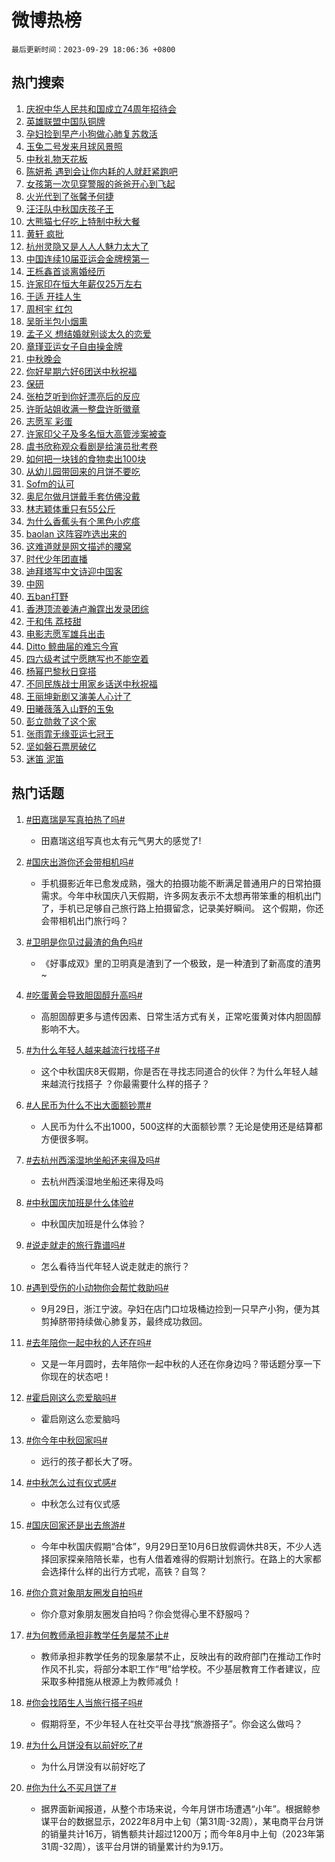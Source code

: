 # 微博热榜

`最后更新时间：2023-09-29 18:06:36 +0800`

## 热门搜索

1. [庆祝中华人民共和国成立74周年招待会](https://m.weibo.cn/search?containerid=100103type%3D1%26t%3D10%26q%3D%23%E5%BA%86%E7%A5%9D%E4%B8%AD%E5%8D%8E%E4%BA%BA%E6%B0%91%E5%85%B1%E5%92%8C%E5%9B%BD%E6%88%90%E7%AB%8B74%E5%91%A8%E5%B9%B4%E6%8B%9B%E5%BE%85%E4%BC%9A%23&stream_entry_id=51&isnewpage=1&extparam=seat%3D1%26stream_entry_id%3D51%26pos%3D0%26c_type%3D51%26q%3D%2523%25E5%25BA%2586%25E7%25A5%259D%25E4%25B8%25AD%25E5%258D%258E%25E4%25BA%25BA%25E6%25B0%2591%25E5%2585%25B1%25E5%2592%258C%25E5%259B%25BD%25E6%2588%2590%25E7%25AB%258B74%25E5%2591%25A8%25E5%25B9%25B4%25E6%258B%259B%25E5%25BE%2585%25E4%25BC%259A%2523%26dgr%3D0%26cate%3D10103%26filter_type%3Drealtimehot%26display_time%3D1695981994%26pre_seqid%3D1695981994926017553108)
1. [英雄联盟中国队铜牌](https://m.weibo.cn/search?containerid=100103type%3D1%26t%3D10%26q%3D%23%E8%8B%B1%E9%9B%84%E8%81%94%E7%9B%9F%E4%B8%AD%E5%9B%BD%E9%98%9F%E9%93%9C%E7%89%8C%23&stream_entry_id=31&isnewpage=1&extparam=seat%3D1%26stream_entry_id%3D31%26pos%3D0%26c_type%3D31%26flag%3D2%26cate%3D5001%26dgr%3D0%26realpos%3D1%26lcate%3D5001%26filter_type%3Drealtimehot%26q%3D%2523%25E8%258B%25B1%25E9%259B%2584%25E8%2581%2594%25E7%259B%259F%25E4%25B8%25AD%25E5%259B%25BD%25E9%2598%259F%25E9%2593%259C%25E7%2589%258C%2523%26band_rank%3D1%26display_time%3D1695981994%26pre_seqid%3D1695981994926017553108)
1. [孕妇捡到早产小狗做心肺复苏救活](https://m.weibo.cn/search?containerid=100103type%3D1%26t%3D10%26q%3D%23%E5%AD%95%E5%A6%87%E6%8D%A1%E5%88%B0%E6%97%A9%E4%BA%A7%E5%B0%8F%E7%8B%97%E5%81%9A%E5%BF%83%E8%82%BA%E5%A4%8D%E8%8B%8F%E6%95%91%E6%B4%BB%23&stream_entry_id=31&isnewpage=1&extparam=seat%3D1%26stream_entry_id%3D31%26pos%3D1%26c_type%3D31%26flag%3D32768%26cate%3D5001%26dgr%3D0%26realpos%3D2%26lcate%3D5001%26filter_type%3Drealtimehot%26q%3D%2523%25E5%25AD%2595%25E5%25A6%2587%25E6%258D%25A1%25E5%2588%25B0%25E6%2597%25A9%25E4%25BA%25A7%25E5%25B0%258F%25E7%258B%2597%25E5%2581%259A%25E5%25BF%2583%25E8%2582%25BA%25E5%25A4%258D%25E8%258B%258F%25E6%2595%2591%25E6%25B4%25BB%2523%26band_rank%3D2%26display_time%3D1695981994%26pre_seqid%3D1695981994926017553108)
1. [玉兔二号发来月球风景照](https://m.weibo.cn/search?containerid=100103type%3D1%26t%3D10%26q%3D%23%E7%8E%89%E5%85%94%E4%BA%8C%E5%8F%B7%E5%8F%91%E6%9D%A5%E6%9C%88%E7%90%83%E9%A3%8E%E6%99%AF%E7%85%A7%23&stream_entry_id=31&isnewpage=1&extparam=seat%3D1%26stream_entry_id%3D31%26pos%3D2%26c_type%3D31%26flag%3D0%26cate%3D5001%26dgr%3D0%26realpos%3D3%26lcate%3D5001%26filter_type%3Drealtimehot%26q%3D%2523%25E7%258E%2589%25E5%2585%2594%25E4%25BA%258C%25E5%258F%25B7%25E5%258F%2591%25E6%259D%25A5%25E6%259C%2588%25E7%2590%2583%25E9%25A3%258E%25E6%2599%25AF%25E7%2585%25A7%2523%26band_rank%3D3%26display_time%3D1695981994%26pre_seqid%3D1695981994926017553108)
1. [中秋礼物天花板](https://m.weibo.cn/search?containerid=100103type%3D1%26t%3D10%26q%3D%23%E4%B8%AD%E7%A7%8B%E7%A4%BC%E7%89%A9%E5%A4%A9%E8%8A%B1%E6%9D%BF%23&stream_entry_id=31&isnewpage=1&extparam=seat%3D1%26stream_entry_id%3D31%26pos%3D3%26c_type%3D31%26dgr%3D0%26adid%3D206219%26cate%3D5001%26topic_ad%3D1%26is_ad_pos%3D1%26lcate%3D5001%26filter_type%3Drealtimehot%26q%3D%2523%25E4%25B8%25AD%25E7%25A7%258B%25E7%25A4%25BC%25E7%2589%25A9%25E5%25A4%25A9%25E8%258A%25B1%25E6%259D%25BF%2523%26band_rank%3D4%26display_time%3D1695981994%26pre_seqid%3D1695981994926017553108)
1. [陈妍希 遇到会让你内耗的人就赶紧跑吧](https://m.weibo.cn/search?containerid=100103type%3D1%26t%3D10%26q%3D%E9%99%88%E5%A6%8D%E5%B8%8C+%E9%81%87%E5%88%B0%E4%BC%9A%E8%AE%A9%E4%BD%A0%E5%86%85%E8%80%97%E7%9A%84%E4%BA%BA%E5%B0%B1%E8%B5%B6%E7%B4%A7%E8%B7%91%E5%90%A7&stream_entry_id=31&isnewpage=1&extparam=seat%3D1%26stream_entry_id%3D31%26pos%3D4%26c_type%3D31%26flag%3D1%26cate%3D5001%26dgr%3D0%26realpos%3D4%26lcate%3D5001%26filter_type%3Drealtimehot%26q%3D%25E9%2599%2588%25E5%25A6%258D%25E5%25B8%258C%2520%25E9%2581%2587%25E5%2588%25B0%25E4%25BC%259A%25E8%25AE%25A9%25E4%25BD%25A0%25E5%2586%2585%25E8%2580%2597%25E7%259A%2584%25E4%25BA%25BA%25E5%25B0%25B1%25E8%25B5%25B6%25E7%25B4%25A7%25E8%25B7%2591%25E5%2590%25A7%26band_rank%3D4%26display_time%3D1695981994%26pre_seqid%3D1695981994926017553108)
1. [女孩第一次见穿警服的爸爸开心到飞起](https://m.weibo.cn/search?containerid=100103type%3D1%26t%3D10%26q%3D%23%E5%A5%B3%E5%AD%A9%E7%AC%AC%E4%B8%80%E6%AC%A1%E8%A7%81%E7%A9%BF%E8%AD%A6%E6%9C%8D%E7%9A%84%E7%88%B8%E7%88%B8%E5%BC%80%E5%BF%83%E5%88%B0%E9%A3%9E%E8%B5%B7%23&stream_entry_id=31&isnewpage=1&extparam=seat%3D1%26stream_entry_id%3D31%26pos%3D5%26c_type%3D31%26flag%3D32768%26cate%3D5001%26dgr%3D0%26realpos%3D5%26lcate%3D5001%26filter_type%3Drealtimehot%26q%3D%2523%25E5%25A5%25B3%25E5%25AD%25A9%25E7%25AC%25AC%25E4%25B8%2580%25E6%25AC%25A1%25E8%25A7%2581%25E7%25A9%25BF%25E8%25AD%25A6%25E6%259C%258D%25E7%259A%2584%25E7%2588%25B8%25E7%2588%25B8%25E5%25BC%2580%25E5%25BF%2583%25E5%2588%25B0%25E9%25A3%259E%25E8%25B5%25B7%2523%26band_rank%3D5%26display_time%3D1695981994%26pre_seqid%3D1695981994926017553108)
1. [火光代到了张馨予何捷](https://m.weibo.cn/search?containerid=100103type%3D1%26t%3D10%26q%3D%E7%81%AB%E5%85%89%E4%BB%A3%E5%88%B0%E4%BA%86%E5%BC%A0%E9%A6%A8%E4%BA%88%E4%BD%95%E6%8D%B7&stream_entry_id=31&isnewpage=1&extparam=seat%3D1%26stream_entry_id%3D31%26pos%3D6%26c_type%3D31%26flag%3D1%26cate%3D5001%26dgr%3D0%26realpos%3D6%26lcate%3D5001%26filter_type%3Drealtimehot%26q%3D%25E7%2581%25AB%25E5%2585%2589%25E4%25BB%25A3%25E5%2588%25B0%25E4%25BA%2586%25E5%25BC%25A0%25E9%25A6%25A8%25E4%25BA%2588%25E4%25BD%2595%25E6%258D%25B7%26band_rank%3D6%26display_time%3D1695981994%26pre_seqid%3D1695981994926017553108)
1. [汪汪队中秋国庆孩子王](https://m.weibo.cn/search?containerid=100103type%3D1%26t%3D10%26q%3D%23%E6%B1%AA%E6%B1%AA%E9%98%9F%E4%B8%AD%E7%A7%8B%E5%9B%BD%E5%BA%86%E5%AD%A9%E5%AD%90%E7%8E%8B%23&stream_entry_id=31&isnewpage=1&extparam=seat%3D1%26stream_entry_id%3D31%26pos%3D7%26c_type%3D31%26dgr%3D0%26adid%3D205651%26cate%3D5001%26topic_ad%3D1%26is_ad_pos%3D1%26lcate%3D5001%26filter_type%3Drealtimehot%26q%3D%2523%25E6%25B1%25AA%25E6%25B1%25AA%25E9%2598%259F%25E4%25B8%25AD%25E7%25A7%258B%25E5%259B%25BD%25E5%25BA%2586%25E5%25AD%25A9%25E5%25AD%2590%25E7%258E%258B%2523%26band_rank%3D7%26display_time%3D1695981994%26pre_seqid%3D1695981994926017553108)
1. [大熊猫七仔吃上特制中秋大餐](https://m.weibo.cn/search?containerid=100103type%3D1%26t%3D10%26q%3D%23%E5%A4%A7%E7%86%8A%E7%8C%AB%E4%B8%83%E4%BB%94%E5%90%83%E4%B8%8A%E7%89%B9%E5%88%B6%E4%B8%AD%E7%A7%8B%E5%A4%A7%E9%A4%90%23&stream_entry_id=31&isnewpage=1&extparam=seat%3D1%26stream_entry_id%3D31%26pos%3D8%26c_type%3D31%26flag%3D32768%26cate%3D5001%26dgr%3D0%26realpos%3D7%26lcate%3D5001%26filter_type%3Drealtimehot%26q%3D%2523%25E5%25A4%25A7%25E7%2586%258A%25E7%258C%25AB%25E4%25B8%2583%25E4%25BB%2594%25E5%2590%2583%25E4%25B8%258A%25E7%2589%25B9%25E5%2588%25B6%25E4%25B8%25AD%25E7%25A7%258B%25E5%25A4%25A7%25E9%25A4%2590%2523%26band_rank%3D7%26display_time%3D1695981994%26pre_seqid%3D1695981994926017553108)
1. [黄轩 疯批](https://m.weibo.cn/search?containerid=100103type%3D1%26t%3D10%26q%3D%E9%BB%84%E8%BD%A9+%E7%96%AF%E6%89%B9&stream_entry_id=31&isnewpage=1&extparam=seat%3D1%26stream_entry_id%3D31%26pos%3D9%26c_type%3D31%26flag%3D1%26cate%3D5001%26dgr%3D0%26realpos%3D8%26lcate%3D5001%26filter_type%3Drealtimehot%26q%3D%25E9%25BB%2584%25E8%25BD%25A9%2520%25E7%2596%25AF%25E6%2589%25B9%26band_rank%3D8%26display_time%3D1695981994%26pre_seqid%3D1695981994926017553108)
1. [杭州灵隐又是人人人魅力太大了](https://m.weibo.cn/search?containerid=100103type%3D1%26t%3D10%26q%3D%23%E6%9D%AD%E5%B7%9E%E7%81%B5%E9%9A%90%E5%8F%88%E6%98%AF%E4%BA%BA%E4%BA%BA%E4%BA%BA%E9%AD%85%E5%8A%9B%E5%A4%AA%E5%A4%A7%E4%BA%86%23&stream_entry_id=31&isnewpage=1&extparam=seat%3D1%26stream_entry_id%3D31%26pos%3D10%26c_type%3D31%26flag%3D2%26cate%3D5001%26dgr%3D0%26realpos%3D9%26lcate%3D5001%26filter_type%3Drealtimehot%26q%3D%2523%25E6%259D%25AD%25E5%25B7%259E%25E7%2581%25B5%25E9%259A%2590%25E5%258F%2588%25E6%2598%25AF%25E4%25BA%25BA%25E4%25BA%25BA%25E4%25BA%25BA%25E9%25AD%2585%25E5%258A%259B%25E5%25A4%25AA%25E5%25A4%25A7%25E4%25BA%2586%2523%26band_rank%3D9%26display_time%3D1695981994%26pre_seqid%3D1695981994926017553108)
1. [中国连续10届亚运会金牌榜第一](https://m.weibo.cn/search?containerid=100103type%3D1%26t%3D10%26q%3D%23%E4%B8%AD%E5%9B%BD%E8%BF%9E%E7%BB%AD10%E5%B1%8A%E4%BA%9A%E8%BF%90%E4%BC%9A%E9%87%91%E7%89%8C%E6%A6%9C%E7%AC%AC%E4%B8%80%23&stream_entry_id=31&isnewpage=1&extparam=seat%3D1%26stream_entry_id%3D31%26pos%3D11%26c_type%3D31%26flag%3D1%26cate%3D5001%26dgr%3D0%26realpos%3D10%26lcate%3D5001%26filter_type%3Drealtimehot%26q%3D%2523%25E4%25B8%25AD%25E5%259B%25BD%25E8%25BF%259E%25E7%25BB%25AD10%25E5%25B1%258A%25E4%25BA%259A%25E8%25BF%2590%25E4%25BC%259A%25E9%2587%2591%25E7%2589%258C%25E6%25A6%259C%25E7%25AC%25AC%25E4%25B8%2580%2523%26band_rank%3D10%26display_time%3D1695981994%26pre_seqid%3D1695981994926017553108)
1. [王栎鑫首谈离婚经历](https://m.weibo.cn/search?containerid=100103type%3D1%26t%3D10%26q%3D%23%E7%8E%8B%E6%A0%8E%E9%91%AB%E9%A6%96%E8%B0%88%E7%A6%BB%E5%A9%9A%E7%BB%8F%E5%8E%86%23&stream_entry_id=31&isnewpage=1&extparam=seat%3D1%26stream_entry_id%3D31%26pos%3D12%26c_type%3D31%26flag%3D1%26cate%3D5001%26dgr%3D0%26realpos%3D11%26lcate%3D5001%26filter_type%3Drealtimehot%26q%3D%2523%25E7%258E%258B%25E6%25A0%258E%25E9%2591%25AB%25E9%25A6%2596%25E8%25B0%2588%25E7%25A6%25BB%25E5%25A9%259A%25E7%25BB%258F%25E5%258E%2586%2523%26band_rank%3D11%26display_time%3D1695981994%26pre_seqid%3D1695981994926017553108)
1. [许家印在恒大年薪仅25万左右](https://m.weibo.cn/search?containerid=100103type%3D1%26t%3D10%26q%3D%23%E8%AE%B8%E5%AE%B6%E5%8D%B0%E5%9C%A8%E6%81%92%E5%A4%A7%E5%B9%B4%E8%96%AA%E4%BB%8525%E4%B8%87%E5%B7%A6%E5%8F%B3%23&stream_entry_id=31&isnewpage=1&extparam=seat%3D1%26stream_entry_id%3D31%26pos%3D13%26c_type%3D31%26flag%3D0%26cate%3D5001%26dgr%3D0%26realpos%3D12%26lcate%3D5001%26filter_type%3Drealtimehot%26q%3D%2523%25E8%25AE%25B8%25E5%25AE%25B6%25E5%258D%25B0%25E5%259C%25A8%25E6%2581%2592%25E5%25A4%25A7%25E5%25B9%25B4%25E8%2596%25AA%25E4%25BB%258525%25E4%25B8%2587%25E5%25B7%25A6%25E5%258F%25B3%2523%26band_rank%3D12%26display_time%3D1695981994%26pre_seqid%3D1695981994926017553108)
1. [于适 开挂人生](https://m.weibo.cn/search?containerid=100103type%3D1%26t%3D10%26q%3D%E4%BA%8E%E9%80%82+%E5%BC%80%E6%8C%82%E4%BA%BA%E7%94%9F&stream_entry_id=31&isnewpage=1&extparam=seat%3D1%26stream_entry_id%3D31%26pos%3D14%26c_type%3D31%26flag%3D1%26cate%3D5001%26dgr%3D0%26realpos%3D13%26lcate%3D5001%26filter_type%3Drealtimehot%26q%3D%25E4%25BA%258E%25E9%2580%2582%2520%25E5%25BC%2580%25E6%258C%2582%25E4%25BA%25BA%25E7%2594%259F%26band_rank%3D13%26display_time%3D1695981994%26pre_seqid%3D1695981994926017553108)
1. [周柯宇 红包](https://m.weibo.cn/search?containerid=100103type%3D1%26t%3D10%26q%3D%E5%91%A8%E6%9F%AF%E5%AE%87+%E7%BA%A2%E5%8C%85&stream_entry_id=31&isnewpage=1&extparam=seat%3D1%26stream_entry_id%3D31%26pos%3D15%26c_type%3D31%26flag%3D1%26cate%3D5001%26dgr%3D0%26realpos%3D14%26lcate%3D5001%26filter_type%3Drealtimehot%26q%3D%25E5%2591%25A8%25E6%259F%25AF%25E5%25AE%2587%2520%25E7%25BA%25A2%25E5%258C%2585%26band_rank%3D14%26display_time%3D1695981994%26pre_seqid%3D1695981994926017553108)
1. [吴昕半包小烟熏](https://m.weibo.cn/search?containerid=100103type%3D1%26t%3D10%26q%3D%23%E5%90%B4%E6%98%95%E5%8D%8A%E5%8C%85%E5%B0%8F%E7%83%9F%E7%86%8F%23&stream_entry_id=31&isnewpage=1&extparam=seat%3D1%26stream_entry_id%3D31%26pos%3D16%26c_type%3D31%26flag%3D1%26cate%3D5001%26dgr%3D0%26realpos%3D15%26lcate%3D5001%26filter_type%3Drealtimehot%26q%3D%2523%25E5%2590%25B4%25E6%2598%2595%25E5%258D%258A%25E5%258C%2585%25E5%25B0%258F%25E7%2583%259F%25E7%2586%258F%2523%26band_rank%3D15%26display_time%3D1695981994%26pre_seqid%3D1695981994926017553108)
1. [孟子义 想结婚就别谈太久的恋爱](https://m.weibo.cn/search?containerid=100103type%3D1%26t%3D10%26q%3D%E5%AD%9F%E5%AD%90%E4%B9%89+%E6%83%B3%E7%BB%93%E5%A9%9A%E5%B0%B1%E5%88%AB%E8%B0%88%E5%A4%AA%E4%B9%85%E7%9A%84%E6%81%8B%E7%88%B1&stream_entry_id=31&isnewpage=1&extparam=seat%3D1%26stream_entry_id%3D31%26pos%3D17%26c_type%3D31%26flag%3D2%26cate%3D5001%26dgr%3D0%26realpos%3D16%26lcate%3D5001%26filter_type%3Drealtimehot%26q%3D%25E5%25AD%259F%25E5%25AD%2590%25E4%25B9%2589%2520%25E6%2583%25B3%25E7%25BB%2593%25E5%25A9%259A%25E5%25B0%25B1%25E5%2588%25AB%25E8%25B0%2588%25E5%25A4%25AA%25E4%25B9%2585%25E7%259A%2584%25E6%2581%258B%25E7%2588%25B1%26band_rank%3D16%26display_time%3D1695981994%26pre_seqid%3D1695981994926017553108)
1. [章瑾亚运女子自由操金牌](https://m.weibo.cn/search?containerid=100103type%3D1%26t%3D10%26q%3D%23%E7%AB%A0%E7%91%BE%E4%BA%9A%E8%BF%90%E5%A5%B3%E5%AD%90%E8%87%AA%E7%94%B1%E6%93%8D%E9%87%91%E7%89%8C%23&stream_entry_id=31&isnewpage=1&extparam=seat%3D1%26stream_entry_id%3D31%26pos%3D18%26c_type%3D31%26flag%3D1%26cate%3D5001%26dgr%3D0%26realpos%3D17%26lcate%3D5001%26filter_type%3Drealtimehot%26q%3D%2523%25E7%25AB%25A0%25E7%2591%25BE%25E4%25BA%259A%25E8%25BF%2590%25E5%25A5%25B3%25E5%25AD%2590%25E8%2587%25AA%25E7%2594%25B1%25E6%2593%258D%25E9%2587%2591%25E7%2589%258C%2523%26band_rank%3D17%26display_time%3D1695981994%26pre_seqid%3D1695981994926017553108)
1. [中秋晚会](https://m.weibo.cn/search?containerid=100103type%3D1%26t%3D10%26q%3D%E4%B8%AD%E7%A7%8B%E6%99%9A%E4%BC%9A&stream_entry_id=31&isnewpage=1&extparam=seat%3D1%26stream_entry_id%3D31%26pos%3D19%26c_type%3D31%26flag%3D1%26cate%3D5001%26dgr%3D0%26realpos%3D18%26lcate%3D5001%26filter_type%3Drealtimehot%26q%3D%25E4%25B8%25AD%25E7%25A7%258B%25E6%2599%259A%25E4%25BC%259A%26band_rank%3D18%26display_time%3D1695981994%26pre_seqid%3D1695981994926017553108)
1. [你好星期六好6团送中秋祝福](https://m.weibo.cn/search?containerid=100103type%3D1%26t%3D10%26q%3D%23%E4%BD%A0%E5%A5%BD%E6%98%9F%E6%9C%9F%E5%85%AD%E5%A5%BD6%E5%9B%A2%E9%80%81%E4%B8%AD%E7%A7%8B%E7%A5%9D%E7%A6%8F%23&stream_entry_id=31&isnewpage=1&extparam=seat%3D1%26stream_entry_id%3D31%26pos%3D20%26c_type%3D31%26flag%3D1%26cate%3D5001%26dgr%3D0%26realpos%3D19%26lcate%3D5001%26filter_type%3Drealtimehot%26q%3D%2523%25E4%25BD%25A0%25E5%25A5%25BD%25E6%2598%259F%25E6%259C%259F%25E5%2585%25AD%25E5%25A5%25BD6%25E5%259B%25A2%25E9%2580%2581%25E4%25B8%25AD%25E7%25A7%258B%25E7%25A5%259D%25E7%25A6%258F%2523%26band_rank%3D19%26display_time%3D1695981994%26pre_seqid%3D1695981994926017553108)
1. [保研](https://m.weibo.cn/search?containerid=100103type%3D1%26t%3D10%26q%3D%E4%BF%9D%E7%A0%94&stream_entry_id=31&isnewpage=1&extparam=seat%3D1%26stream_entry_id%3D31%26pos%3D21%26c_type%3D31%26flag%3D0%26cate%3D5001%26dgr%3D0%26realpos%3D20%26lcate%3D5001%26filter_type%3Drealtimehot%26q%3D%25E4%25BF%259D%25E7%25A0%2594%26band_rank%3D20%26display_time%3D1695981994%26pre_seqid%3D1695981994926017553108)
1. [张柏芝听到你好漂亮后的反应](https://m.weibo.cn/search?containerid=100103type%3D1%26t%3D10%26q%3D%23%E5%BC%A0%E6%9F%8F%E8%8A%9D%E5%90%AC%E5%88%B0%E4%BD%A0%E5%A5%BD%E6%BC%82%E4%BA%AE%E5%90%8E%E7%9A%84%E5%8F%8D%E5%BA%94%23&stream_entry_id=31&isnewpage=1&extparam=seat%3D1%26stream_entry_id%3D31%26pos%3D22%26c_type%3D31%26flag%3D0%26cate%3D5001%26dgr%3D0%26realpos%3D21%26lcate%3D5001%26filter_type%3Drealtimehot%26q%3D%2523%25E5%25BC%25A0%25E6%259F%258F%25E8%258A%259D%25E5%2590%25AC%25E5%2588%25B0%25E4%25BD%25A0%25E5%25A5%25BD%25E6%25BC%2582%25E4%25BA%25AE%25E5%2590%258E%25E7%259A%2584%25E5%258F%258D%25E5%25BA%2594%2523%26band_rank%3D21%26display_time%3D1695981994%26pre_seqid%3D1695981994926017553108)
1. [许昕站姐收满一整盘许昕徽章](https://m.weibo.cn/search?containerid=100103type%3D1%26t%3D10%26q%3D%23%E8%AE%B8%E6%98%95%E7%AB%99%E5%A7%90%E6%94%B6%E6%BB%A1%E4%B8%80%E6%95%B4%E7%9B%98%E8%AE%B8%E6%98%95%E5%BE%BD%E7%AB%A0%23&stream_entry_id=31&isnewpage=1&extparam=seat%3D1%26stream_entry_id%3D31%26pos%3D23%26c_type%3D31%26flag%3D1%26cate%3D5001%26dgr%3D0%26realpos%3D22%26lcate%3D5001%26filter_type%3Drealtimehot%26q%3D%2523%25E8%25AE%25B8%25E6%2598%2595%25E7%25AB%2599%25E5%25A7%2590%25E6%2594%25B6%25E6%25BB%25A1%25E4%25B8%2580%25E6%2595%25B4%25E7%259B%2598%25E8%25AE%25B8%25E6%2598%2595%25E5%25BE%25BD%25E7%25AB%25A0%2523%26band_rank%3D22%26display_time%3D1695981994%26pre_seqid%3D1695981994926017553108)
1. [志愿军 彩蛋](https://m.weibo.cn/search?containerid=100103type%3D1%26t%3D10%26q%3D%E5%BF%97%E6%84%BF%E5%86%9B+%E5%BD%A9%E8%9B%8B&stream_entry_id=31&isnewpage=1&extparam=seat%3D1%26stream_entry_id%3D31%26pos%3D24%26c_type%3D31%26flag%3D0%26cate%3D5001%26dgr%3D0%26realpos%3D23%26lcate%3D5001%26filter_type%3Drealtimehot%26q%3D%25E5%25BF%2597%25E6%2584%25BF%25E5%2586%259B%2520%25E5%25BD%25A9%25E8%259B%258B%26band_rank%3D23%26display_time%3D1695981994%26pre_seqid%3D1695981994926017553108)
1. [许家印父子及多名恒大高管涉案被查](https://m.weibo.cn/search?containerid=100103type%3D1%26t%3D10%26q%3D%23%E8%AE%B8%E5%AE%B6%E5%8D%B0%E7%88%B6%E5%AD%90%E5%8F%8A%E5%A4%9A%E5%90%8D%E6%81%92%E5%A4%A7%E9%AB%98%E7%AE%A1%E6%B6%89%E6%A1%88%E8%A2%AB%E6%9F%A5%23&stream_entry_id=31&isnewpage=1&extparam=seat%3D1%26stream_entry_id%3D31%26pos%3D25%26c_type%3D31%26flag%3D0%26cate%3D5001%26dgr%3D0%26realpos%3D24%26lcate%3D5001%26filter_type%3Drealtimehot%26q%3D%2523%25E8%25AE%25B8%25E5%25AE%25B6%25E5%258D%25B0%25E7%2588%25B6%25E5%25AD%2590%25E5%258F%258A%25E5%25A4%259A%25E5%2590%258D%25E6%2581%2592%25E5%25A4%25A7%25E9%25AB%2598%25E7%25AE%25A1%25E6%25B6%2589%25E6%25A1%2588%25E8%25A2%25AB%25E6%259F%25A5%2523%26band_rank%3D24%26display_time%3D1695981994%26pre_seqid%3D1695981994926017553108)
1. [虞书欣称观众看剧是给演员批考卷](https://m.weibo.cn/search?containerid=100103type%3D1%26t%3D10%26q%3D%23%E8%99%9E%E4%B9%A6%E6%AC%A3%E7%A7%B0%E8%A7%82%E4%BC%97%E7%9C%8B%E5%89%A7%E6%98%AF%E7%BB%99%E6%BC%94%E5%91%98%E6%89%B9%E8%80%83%E5%8D%B7%23&stream_entry_id=31&isnewpage=1&extparam=seat%3D1%26stream_entry_id%3D31%26pos%3D26%26c_type%3D31%26flag%3D1%26cate%3D5001%26dgr%3D0%26realpos%3D25%26lcate%3D5001%26filter_type%3Drealtimehot%26q%3D%2523%25E8%2599%259E%25E4%25B9%25A6%25E6%25AC%25A3%25E7%25A7%25B0%25E8%25A7%2582%25E4%25BC%2597%25E7%259C%258B%25E5%2589%25A7%25E6%2598%25AF%25E7%25BB%2599%25E6%25BC%2594%25E5%2591%2598%25E6%2589%25B9%25E8%2580%2583%25E5%258D%25B7%2523%26band_rank%3D25%26display_time%3D1695981994%26pre_seqid%3D1695981994926017553108)
1. [如何把一块钱的食物卖出100块](https://m.weibo.cn/search?containerid=100103type%3D1%26t%3D10%26q%3D%E5%A6%82%E4%BD%95%E6%8A%8A%E4%B8%80%E5%9D%97%E9%92%B1%E7%9A%84%E9%A3%9F%E7%89%A9%E5%8D%96%E5%87%BA100%E5%9D%97&stream_entry_id=31&isnewpage=1&extparam=seat%3D1%26stream_entry_id%3D31%26pos%3D27%26c_type%3D31%26flag%3D1%26cate%3D5001%26dgr%3D0%26realpos%3D26%26lcate%3D5001%26filter_type%3Drealtimehot%26q%3D%25E5%25A6%2582%25E4%25BD%2595%25E6%258A%258A%25E4%25B8%2580%25E5%259D%2597%25E9%2592%25B1%25E7%259A%2584%25E9%25A3%259F%25E7%2589%25A9%25E5%258D%2596%25E5%2587%25BA100%25E5%259D%2597%26band_rank%3D26%26display_time%3D1695981994%26pre_seqid%3D1695981994926017553108)
1. [从幼儿园带回来的月饼不要吃](https://m.weibo.cn/search?containerid=100103type%3D1%26t%3D10%26q%3D%23%E4%BB%8E%E5%B9%BC%E5%84%BF%E5%9B%AD%E5%B8%A6%E5%9B%9E%E6%9D%A5%E7%9A%84%E6%9C%88%E9%A5%BC%E4%B8%8D%E8%A6%81%E5%90%83%23&stream_entry_id=31&isnewpage=1&extparam=seat%3D1%26stream_entry_id%3D31%26pos%3D28%26c_type%3D31%26flag%3D0%26cate%3D5001%26dgr%3D0%26realpos%3D27%26lcate%3D5001%26filter_type%3Drealtimehot%26q%3D%2523%25E4%25BB%258E%25E5%25B9%25BC%25E5%2584%25BF%25E5%259B%25AD%25E5%25B8%25A6%25E5%259B%259E%25E6%259D%25A5%25E7%259A%2584%25E6%259C%2588%25E9%25A5%25BC%25E4%25B8%258D%25E8%25A6%2581%25E5%2590%2583%2523%26band_rank%3D27%26display_time%3D1695981994%26pre_seqid%3D1695981994926017553108)
1. [Sofm的认可](https://m.weibo.cn/search?containerid=100103type%3D1%26t%3D10%26q%3DSofm%E7%9A%84%E8%AE%A4%E5%8F%AF&stream_entry_id=31&isnewpage=1&extparam=seat%3D1%26stream_entry_id%3D31%26pos%3D29%26c_type%3D31%26flag%3D0%26cate%3D5001%26dgr%3D0%26realpos%3D28%26lcate%3D5001%26filter_type%3Drealtimehot%26q%3DSofm%25E7%259A%2584%25E8%25AE%25A4%25E5%258F%25AF%26band_rank%3D28%26display_time%3D1695981994%26pre_seqid%3D1695981994926017553108)
1. [奥尼尔做月饼戴手套仿佛没戴](https://m.weibo.cn/search?containerid=100103type%3D1%26t%3D10%26q%3D%23%E5%A5%A5%E5%B0%BC%E5%B0%94%E5%81%9A%E6%9C%88%E9%A5%BC%E6%88%B4%E6%89%8B%E5%A5%97%E4%BB%BF%E4%BD%9B%E6%B2%A1%E6%88%B4%23&stream_entry_id=31&isnewpage=1&extparam=seat%3D1%26stream_entry_id%3D31%26pos%3D30%26c_type%3D31%26flag%3D0%26cate%3D5001%26dgr%3D0%26realpos%3D29%26lcate%3D5001%26filter_type%3Drealtimehot%26q%3D%2523%25E5%25A5%25A5%25E5%25B0%25BC%25E5%25B0%2594%25E5%2581%259A%25E6%259C%2588%25E9%25A5%25BC%25E6%2588%25B4%25E6%2589%258B%25E5%25A5%2597%25E4%25BB%25BF%25E4%25BD%259B%25E6%25B2%25A1%25E6%2588%25B4%2523%26band_rank%3D29%26display_time%3D1695981994%26pre_seqid%3D1695981994926017553108)
1. [林志颖体重只有55公斤](https://m.weibo.cn/search?containerid=100103type%3D1%26t%3D10%26q%3D%23%E6%9E%97%E5%BF%97%E9%A2%96%E4%BD%93%E9%87%8D%E5%8F%AA%E6%9C%8955%E5%85%AC%E6%96%A4%23&stream_entry_id=31&isnewpage=1&extparam=seat%3D1%26stream_entry_id%3D31%26pos%3D31%26c_type%3D31%26flag%3D0%26cate%3D5001%26dgr%3D0%26realpos%3D30%26lcate%3D5001%26filter_type%3Drealtimehot%26q%3D%2523%25E6%259E%2597%25E5%25BF%2597%25E9%25A2%2596%25E4%25BD%2593%25E9%2587%258D%25E5%258F%25AA%25E6%259C%258955%25E5%2585%25AC%25E6%2596%25A4%2523%26band_rank%3D30%26display_time%3D1695981994%26pre_seqid%3D1695981994926017553108)
1. [为什么香蕉头有个黑色小疙瘩](https://m.weibo.cn/search?containerid=100103type%3D1%26t%3D10%26q%3D%E4%B8%BA%E4%BB%80%E4%B9%88%E9%A6%99%E8%95%89%E5%A4%B4%E6%9C%89%E4%B8%AA%E9%BB%91%E8%89%B2%E5%B0%8F%E7%96%99%E7%98%A9&stream_entry_id=31&isnewpage=1&extparam=seat%3D1%26stream_entry_id%3D31%26pos%3D32%26c_type%3D31%26flag%3D1%26cate%3D5001%26dgr%3D0%26realpos%3D31%26lcate%3D5001%26filter_type%3Drealtimehot%26q%3D%25E4%25B8%25BA%25E4%25BB%2580%25E4%25B9%2588%25E9%25A6%2599%25E8%2595%2589%25E5%25A4%25B4%25E6%259C%2589%25E4%25B8%25AA%25E9%25BB%2591%25E8%2589%25B2%25E5%25B0%258F%25E7%2596%2599%25E7%2598%25A9%26band_rank%3D31%26display_time%3D1695981994%26pre_seqid%3D1695981994926017553108)
1. [baolan 这阵容咋选出来的](https://m.weibo.cn/search?containerid=100103type%3D1%26t%3D10%26q%3Dbaolan+%E8%BF%99%E9%98%B5%E5%AE%B9%E5%92%8B%E9%80%89%E5%87%BA%E6%9D%A5%E7%9A%84&stream_entry_id=31&isnewpage=1&extparam=seat%3D1%26stream_entry_id%3D31%26pos%3D33%26c_type%3D31%26flag%3D0%26cate%3D5001%26dgr%3D0%26realpos%3D32%26lcate%3D5001%26filter_type%3Drealtimehot%26q%3Dbaolan%2520%25E8%25BF%2599%25E9%2598%25B5%25E5%25AE%25B9%25E5%2592%258B%25E9%2580%2589%25E5%2587%25BA%25E6%259D%25A5%25E7%259A%2584%26band_rank%3D32%26display_time%3D1695981994%26pre_seqid%3D1695981994926017553108)
1. [这难道就是网文描述的腰窝](https://m.weibo.cn/search?containerid=100103type%3D1%26t%3D10%26q%3D%23%E8%BF%99%E9%9A%BE%E9%81%93%E5%B0%B1%E6%98%AF%E7%BD%91%E6%96%87%E6%8F%8F%E8%BF%B0%E7%9A%84%E8%85%B0%E7%AA%9D%23&stream_entry_id=31&isnewpage=1&extparam=seat%3D1%26stream_entry_id%3D31%26pos%3D34%26c_type%3D31%26flag%3D1%26cate%3D5001%26dgr%3D0%26realpos%3D33%26lcate%3D5001%26filter_type%3Drealtimehot%26q%3D%2523%25E8%25BF%2599%25E9%259A%25BE%25E9%2581%2593%25E5%25B0%25B1%25E6%2598%25AF%25E7%25BD%2591%25E6%2596%2587%25E6%258F%258F%25E8%25BF%25B0%25E7%259A%2584%25E8%2585%25B0%25E7%25AA%259D%2523%26band_rank%3D33%26display_time%3D1695981994%26pre_seqid%3D1695981994926017553108)
1. [时代少年团直播](https://m.weibo.cn/search?containerid=100103type%3D1%26t%3D10%26q%3D%E6%97%B6%E4%BB%A3%E5%B0%91%E5%B9%B4%E5%9B%A2%E7%9B%B4%E6%92%AD&stream_entry_id=31&isnewpage=1&extparam=seat%3D1%26stream_entry_id%3D31%26pos%3D35%26c_type%3D31%26flag%3D0%26cate%3D5001%26dgr%3D0%26realpos%3D34%26lcate%3D5001%26filter_type%3Drealtimehot%26q%3D%25E6%2597%25B6%25E4%25BB%25A3%25E5%25B0%2591%25E5%25B9%25B4%25E5%259B%25A2%25E7%259B%25B4%25E6%2592%25AD%26band_rank%3D34%26display_time%3D1695981994%26pre_seqid%3D1695981994926017553108)
1. [迪拜塔写中文诗迎中国客](https://m.weibo.cn/search?containerid=100103type%3D1%26t%3D10%26q%3D%23%E8%BF%AA%E6%8B%9C%E5%A1%94%E5%86%99%E4%B8%AD%E6%96%87%E8%AF%97%E8%BF%8E%E4%B8%AD%E5%9B%BD%E5%AE%A2%23&stream_entry_id=31&isnewpage=1&extparam=seat%3D1%26stream_entry_id%3D31%26pos%3D36%26c_type%3D31%26flag%3D1%26cate%3D5001%26dgr%3D0%26realpos%3D35%26lcate%3D5001%26filter_type%3Drealtimehot%26q%3D%2523%25E8%25BF%25AA%25E6%258B%259C%25E5%25A1%2594%25E5%2586%2599%25E4%25B8%25AD%25E6%2596%2587%25E8%25AF%2597%25E8%25BF%258E%25E4%25B8%25AD%25E5%259B%25BD%25E5%25AE%25A2%2523%26band_rank%3D35%26display_time%3D1695981994%26pre_seqid%3D1695981994926017553108)
1. [中网](https://m.weibo.cn/search?containerid=100103type%3D1%26t%3D10%26q%3D%E4%B8%AD%E7%BD%91&stream_entry_id=31&isnewpage=1&extparam=seat%3D1%26stream_entry_id%3D31%26pos%3D37%26c_type%3D31%26flag%3D1%26cate%3D5001%26dgr%3D0%26realpos%3D36%26lcate%3D5001%26filter_type%3Drealtimehot%26q%3D%25E4%25B8%25AD%25E7%25BD%2591%26band_rank%3D36%26display_time%3D1695981994%26pre_seqid%3D1695981994926017553108)
1. [五ban打野](https://m.weibo.cn/search?containerid=100103type%3D1%26t%3D10%26q%3D%E4%BA%94ban%E6%89%93%E9%87%8E&stream_entry_id=31&isnewpage=1&extparam=seat%3D1%26stream_entry_id%3D31%26pos%3D38%26c_type%3D31%26flag%3D0%26cate%3D5001%26dgr%3D0%26realpos%3D37%26lcate%3D5001%26filter_type%3Drealtimehot%26q%3D%25E4%25BA%2594ban%25E6%2589%2593%25E9%2587%258E%26band_rank%3D37%26display_time%3D1695981994%26pre_seqid%3D1695981994926017553108)
1. [香港顶流姜涛卢瀚霆出发录团综](https://m.weibo.cn/search?containerid=100103type%3D1%26t%3D10%26q%3D%23%E9%A6%99%E6%B8%AF%E9%A1%B6%E6%B5%81%E5%A7%9C%E6%B6%9B%E5%8D%A2%E7%80%9A%E9%9C%86%E5%87%BA%E5%8F%91%E5%BD%95%E5%9B%A2%E7%BB%BC%23&stream_entry_id=31&isnewpage=1&extparam=seat%3D1%26stream_entry_id%3D31%26pos%3D39%26c_type%3D31%26flag%3D0%26cate%3D5001%26dgr%3D0%26realpos%3D38%26lcate%3D5001%26filter_type%3Drealtimehot%26q%3D%2523%25E9%25A6%2599%25E6%25B8%25AF%25E9%25A1%25B6%25E6%25B5%2581%25E5%25A7%259C%25E6%25B6%259B%25E5%258D%25A2%25E7%2580%259A%25E9%259C%2586%25E5%2587%25BA%25E5%258F%2591%25E5%25BD%2595%25E5%259B%25A2%25E7%25BB%25BC%2523%26band_rank%3D38%26display_time%3D1695981994%26pre_seqid%3D1695981994926017553108)
1. [于和伟 荔枝甜](https://m.weibo.cn/search?containerid=100103type%3D1%26t%3D10%26q%3D%E4%BA%8E%E5%92%8C%E4%BC%9F+%E8%8D%94%E6%9E%9D%E7%94%9C&stream_entry_id=31&isnewpage=1&extparam=seat%3D1%26stream_entry_id%3D31%26pos%3D40%26c_type%3D31%26flag%3D0%26cate%3D5001%26dgr%3D0%26realpos%3D39%26lcate%3D5001%26filter_type%3Drealtimehot%26q%3D%25E4%25BA%258E%25E5%2592%258C%25E4%25BC%259F%2520%25E8%258D%2594%25E6%259E%259D%25E7%2594%259C%26band_rank%3D39%26display_time%3D1695981994%26pre_seqid%3D1695981994926017553108)
1. [电影志愿军雄兵出击](https://m.weibo.cn/search?containerid=100103type%3D1%26t%3D10%26q%3D%E7%94%B5%E5%BD%B1%E5%BF%97%E6%84%BF%E5%86%9B%E9%9B%84%E5%85%B5%E5%87%BA%E5%87%BB&stream_entry_id=31&isnewpage=1&extparam=seat%3D1%26stream_entry_id%3D31%26pos%3D41%26c_type%3D31%26flag%3D0%26cate%3D5001%26dgr%3D0%26realpos%3D40%26lcate%3D5001%26filter_type%3Drealtimehot%26q%3D%25E7%2594%25B5%25E5%25BD%25B1%25E5%25BF%2597%25E6%2584%25BF%25E5%2586%259B%25E9%259B%2584%25E5%2585%25B5%25E5%2587%25BA%25E5%2587%25BB%26band_rank%3D40%26display_time%3D1695981994%26pre_seqid%3D1695981994926017553108)
1. [Ditto 鲸曲届的难忘今宵](https://m.weibo.cn/search?containerid=100103type%3D1%26t%3D10%26q%3DDitto+%E9%B2%B8%E6%9B%B2%E5%B1%8A%E7%9A%84%E9%9A%BE%E5%BF%98%E4%BB%8A%E5%AE%B5&stream_entry_id=31&isnewpage=1&extparam=seat%3D1%26stream_entry_id%3D31%26pos%3D42%26c_type%3D31%26flag%3D0%26cate%3D5001%26dgr%3D0%26realpos%3D41%26lcate%3D5001%26filter_type%3Drealtimehot%26q%3DDitto%2520%25E9%25B2%25B8%25E6%259B%25B2%25E5%25B1%258A%25E7%259A%2584%25E9%259A%25BE%25E5%25BF%2598%25E4%25BB%258A%25E5%25AE%25B5%26band_rank%3D41%26display_time%3D1695981994%26pre_seqid%3D1695981994926017553108)
1. [四六级考试宁愿瞎写也不能空着](https://m.weibo.cn/search?containerid=100103type%3D1%26t%3D10%26q%3D%E5%9B%9B%E5%85%AD%E7%BA%A7%E8%80%83%E8%AF%95%E5%AE%81%E6%84%BF%E7%9E%8E%E5%86%99%E4%B9%9F%E4%B8%8D%E8%83%BD%E7%A9%BA%E7%9D%80&stream_entry_id=31&isnewpage=1&extparam=seat%3D1%26stream_entry_id%3D31%26pos%3D43%26c_type%3D31%26flag%3D0%26cate%3D5001%26dgr%3D0%26realpos%3D42%26lcate%3D5001%26filter_type%3Drealtimehot%26q%3D%25E5%259B%259B%25E5%2585%25AD%25E7%25BA%25A7%25E8%2580%2583%25E8%25AF%2595%25E5%25AE%2581%25E6%2584%25BF%25E7%259E%258E%25E5%2586%2599%25E4%25B9%259F%25E4%25B8%258D%25E8%2583%25BD%25E7%25A9%25BA%25E7%259D%2580%26band_rank%3D42%26display_time%3D1695981994%26pre_seqid%3D1695981994926017553108)
1. [杨幂巴黎秋日穿搭](https://m.weibo.cn/search?containerid=100103type%3D1%26t%3D10%26q%3D%23%E6%9D%A8%E5%B9%82%E5%B7%B4%E9%BB%8E%E7%A7%8B%E6%97%A5%E7%A9%BF%E6%90%AD%23&stream_entry_id=31&isnewpage=1&extparam=seat%3D1%26stream_entry_id%3D31%26pos%3D44%26c_type%3D31%26flag%3D1%26cate%3D5001%26dgr%3D0%26realpos%3D43%26lcate%3D5001%26filter_type%3Drealtimehot%26q%3D%2523%25E6%259D%25A8%25E5%25B9%2582%25E5%25B7%25B4%25E9%25BB%258E%25E7%25A7%258B%25E6%2597%25A5%25E7%25A9%25BF%25E6%2590%25AD%2523%26band_rank%3D43%26display_time%3D1695981994%26pre_seqid%3D1695981994926017553108)
1. [不同民族战士用家乡话送中秋祝福](https://m.weibo.cn/search?containerid=100103type%3D1%26t%3D10%26q%3D%23%E4%B8%8D%E5%90%8C%E6%B0%91%E6%97%8F%E6%88%98%E5%A3%AB%E7%94%A8%E5%AE%B6%E4%B9%A1%E8%AF%9D%E9%80%81%E4%B8%AD%E7%A7%8B%E7%A5%9D%E7%A6%8F%23&stream_entry_id=31&isnewpage=1&extparam=seat%3D1%26stream_entry_id%3D31%26pos%3D45%26c_type%3D31%26flag%3D32768%26cate%3D5001%26dgr%3D0%26realpos%3D44%26lcate%3D5001%26filter_type%3Drealtimehot%26q%3D%2523%25E4%25B8%258D%25E5%2590%258C%25E6%25B0%2591%25E6%2597%258F%25E6%2588%2598%25E5%25A3%25AB%25E7%2594%25A8%25E5%25AE%25B6%25E4%25B9%25A1%25E8%25AF%259D%25E9%2580%2581%25E4%25B8%25AD%25E7%25A7%258B%25E7%25A5%259D%25E7%25A6%258F%2523%26band_rank%3D44%26display_time%3D1695981994%26pre_seqid%3D1695981994926017553108)
1. [王丽坤新剧又演美人心计了](https://m.weibo.cn/search?containerid=100103type%3D1%26t%3D10%26q%3D%23%E7%8E%8B%E4%B8%BD%E5%9D%A4%E6%96%B0%E5%89%A7%E5%8F%88%E6%BC%94%E7%BE%8E%E4%BA%BA%E5%BF%83%E8%AE%A1%E4%BA%86%23&stream_entry_id=31&isnewpage=1&extparam=seat%3D1%26stream_entry_id%3D31%26pos%3D46%26c_type%3D31%26flag%3D0%26cate%3D5001%26dgr%3D0%26realpos%3D45%26lcate%3D5001%26filter_type%3Drealtimehot%26q%3D%2523%25E7%258E%258B%25E4%25B8%25BD%25E5%259D%25A4%25E6%2596%25B0%25E5%2589%25A7%25E5%258F%2588%25E6%25BC%2594%25E7%25BE%258E%25E4%25BA%25BA%25E5%25BF%2583%25E8%25AE%25A1%25E4%25BA%2586%2523%26band_rank%3D45%26display_time%3D1695981994%26pre_seqid%3D1695981994926017553108)
1. [田曦薇落入山野的玉兔](https://m.weibo.cn/search?containerid=100103type%3D1%26t%3D10%26q%3D%23%E7%94%B0%E6%9B%A6%E8%96%87%E8%90%BD%E5%85%A5%E5%B1%B1%E9%87%8E%E7%9A%84%E7%8E%89%E5%85%94%23&stream_entry_id=31&isnewpage=1&extparam=seat%3D1%26stream_entry_id%3D31%26pos%3D47%26c_type%3D31%26flag%3D0%26cate%3D5001%26dgr%3D0%26realpos%3D46%26lcate%3D5001%26filter_type%3Drealtimehot%26q%3D%2523%25E7%2594%25B0%25E6%259B%25A6%25E8%2596%2587%25E8%2590%25BD%25E5%2585%25A5%25E5%25B1%25B1%25E9%2587%258E%25E7%259A%2584%25E7%258E%2589%25E5%2585%2594%2523%26band_rank%3D46%26display_time%3D1695981994%26pre_seqid%3D1695981994926017553108)
1. [彭立勋救了这个家](https://m.weibo.cn/search?containerid=100103type%3D1%26t%3D10%26q%3D%E5%BD%AD%E7%AB%8B%E5%8B%8B%E6%95%91%E4%BA%86%E8%BF%99%E4%B8%AA%E5%AE%B6&stream_entry_id=31&isnewpage=1&extparam=seat%3D1%26stream_entry_id%3D31%26pos%3D48%26c_type%3D31%26flag%3D0%26cate%3D5001%26dgr%3D0%26realpos%3D47%26lcate%3D5001%26filter_type%3Drealtimehot%26q%3D%25E5%25BD%25AD%25E7%25AB%258B%25E5%258B%258B%25E6%2595%2591%25E4%25BA%2586%25E8%25BF%2599%25E4%25B8%25AA%25E5%25AE%25B6%26band_rank%3D47%26display_time%3D1695981994%26pre_seqid%3D1695981994926017553108)
1. [张雨霏无缘亚运七冠王](https://m.weibo.cn/search?containerid=100103type%3D1%26t%3D10%26q%3D%23%E5%BC%A0%E9%9B%A8%E9%9C%8F%E6%97%A0%E7%BC%98%E4%BA%9A%E8%BF%90%E4%B8%83%E5%86%A0%E7%8E%8B%23&stream_entry_id=31&isnewpage=1&extparam=seat%3D1%26stream_entry_id%3D31%26pos%3D49%26c_type%3D31%26flag%3D0%26cate%3D5001%26dgr%3D0%26realpos%3D48%26lcate%3D5001%26filter_type%3Drealtimehot%26q%3D%2523%25E5%25BC%25A0%25E9%259B%25A8%25E9%259C%258F%25E6%2597%25A0%25E7%25BC%2598%25E4%25BA%259A%25E8%25BF%2590%25E4%25B8%2583%25E5%2586%25A0%25E7%258E%258B%2523%26band_rank%3D48%26display_time%3D1695981994%26pre_seqid%3D1695981994926017553108)
1. [坚如磐石票房破亿](https://m.weibo.cn/search?containerid=100103type%3D1%26t%3D10%26q%3D%23%E5%9D%9A%E5%A6%82%E7%A3%90%E7%9F%B3%E7%A5%A8%E6%88%BF%E7%A0%B4%E4%BA%BF%23&stream_entry_id=31&isnewpage=1&extparam=seat%3D1%26stream_entry_id%3D31%26pos%3D50%26c_type%3D31%26flag%3D0%26cate%3D5001%26dgr%3D0%26realpos%3D49%26lcate%3D5001%26filter_type%3Drealtimehot%26q%3D%2523%25E5%259D%259A%25E5%25A6%2582%25E7%25A3%2590%25E7%259F%25B3%25E7%25A5%25A8%25E6%2588%25BF%25E7%25A0%25B4%25E4%25BA%25BF%2523%26band_rank%3D49%26display_time%3D1695981994%26pre_seqid%3D1695981994926017553108)
1. [迷笛 泥笛](https://m.weibo.cn/search?containerid=100103type%3D1%26t%3D10%26q%3D%E8%BF%B7%E7%AC%9B+%E6%B3%A5%E7%AC%9B&stream_entry_id=31&isnewpage=1&extparam=seat%3D1%26stream_entry_id%3D31%26pos%3D51%26c_type%3D31%26flag%3D1%26cate%3D5001%26dgr%3D0%26realpos%3D50%26lcate%3D5001%26filter_type%3Drealtimehot%26q%3D%25E8%25BF%25B7%25E7%25AC%259B%2520%25E6%25B3%25A5%25E7%25AC%259B%26band_rank%3D50%26display_time%3D1695981994%26pre_seqid%3D1695981994926017553108)

## 热门话题

1. [#田嘉瑞是写真拍热了吗#](https://m.weibo.cn/search?containerid=231522type%3D1%26t%3D10%26q%3D%23%E7%94%B0%E5%98%89%E7%91%9E%E6%98%AF%E5%86%99%E7%9C%9F%E6%8B%8D%E7%83%AD%E4%BA%86%E5%90%97%23&stream_entry_id=128&isnewpage=1&extparam=seat%3D1%26pos%3D1-0-0%26dgr%3D0%26unitid%3D1695965853591%26cate%3D5004%26c_type%3D128%26lcate%3D5004%26display_time%3D1695981995%26pre_seqid%3D169598199599602716261)
    - 田嘉瑞这组写真也太有元气男大的感觉了!

1. [#国庆出游你还会带相机吗#](https://m.weibo.cn/search?containerid=231522type%3D1%26t%3D10%26q%3D%23%E5%9B%BD%E5%BA%86%E5%87%BA%E6%B8%B8%E4%BD%A0%E8%BF%98%E4%BC%9A%E5%B8%A6%E7%9B%B8%E6%9C%BA%E5%90%97%23&stream_entry_id=128&isnewpage=1&extparam=seat%3D1%26pos%3D1-0-1%26dgr%3D0%26unitid%3D1695897757613%26cate%3D5004%26c_type%3D128%26lcate%3D5004%26display_time%3D1695981995%26pre_seqid%3D169598199599602716261)
    - 手机摄影近年已愈发成熟，强大的拍摄功能不断满足普通用户的日常拍摄需求。今年中秋国庆八天假期，许多网友表示不太想再带笨重的相机出门了，手机已足够自己旅行路上拍摄留念，记录美好瞬间。
这个假期，你还会带相机出门旅行吗？

1. [#卫明是你见过最渣的角色吗#](https://m.weibo.cn/search?containerid=231522type%3D1%26t%3D10%26q%3D%23%E5%8D%AB%E6%98%8E%E6%98%AF%E4%BD%A0%E8%A7%81%E8%BF%87%E6%9C%80%E6%B8%A3%E7%9A%84%E8%A7%92%E8%89%B2%E5%90%97%23&stream_entry_id=128&isnewpage=1&extparam=seat%3D1%26pos%3D1-0-2%26dgr%3D0%26unitid%3D1695975413882%26cate%3D5004%26c_type%3D128%26lcate%3D5004%26display_time%3D1695981995%26pre_seqid%3D169598199599602716261)
    - 《好事成双》里的卫明真是渣到了一个极致，是一种渣到了新高度的渣男~

1. [#吃蛋黄会导致胆固醇升高吗#](https://m.weibo.cn/search?containerid=231522type%3D1%26t%3D10%26q%3D%23%E5%90%83%E8%9B%8B%E9%BB%84%E4%BC%9A%E5%AF%BC%E8%87%B4%E8%83%86%E5%9B%BA%E9%86%87%E5%8D%87%E9%AB%98%E5%90%97%23&stream_entry_id=128&isnewpage=1&extparam=seat%3D1%26pos%3D1-0-3%26dgr%3D0%26unitid%3D1695969132221%26cate%3D5004%26c_type%3D128%26lcate%3D5004%26display_time%3D1695981995%26pre_seqid%3D169598199599602716261)
    - 高胆固醇更多与遗传因素、日常生活方式有关，正常吃蛋黄对体内胆固醇影响不大。

1. [#为什么年轻人越来越流行找搭子#](https://m.weibo.cn/search?containerid=231522type%3D1%26t%3D10%26q%3D%23%E4%B8%BA%E4%BB%80%E4%B9%88%E5%B9%B4%E8%BD%BB%E4%BA%BA%E8%B6%8A%E6%9D%A5%E8%B6%8A%E6%B5%81%E8%A1%8C%E6%89%BE%E6%90%AD%E5%AD%90%23&stream_entry_id=128&isnewpage=1&extparam=seat%3D1%26pos%3D1-0-4%26dgr%3D0%26unitid%3D1695891777412%26cate%3D5004%26c_type%3D128%26lcate%3D5004%26display_time%3D1695981995%26pre_seqid%3D169598199599602716261)
    - 这个中秋国庆8天假期，你是否在寻找志同道合的伙伴？为什么年轻人越来越流行找搭子 ？你最需要什么样的搭子？

1. [#人民币为什么不出大面额钞票#](https://m.weibo.cn/search?containerid=231522type%3D1%26t%3D10%26q%3D%23%E4%BA%BA%E6%B0%91%E5%B8%81%E4%B8%BA%E4%BB%80%E4%B9%88%E4%B8%8D%E5%87%BA%E5%A4%A7%E9%9D%A2%E9%A2%9D%E9%92%9E%E7%A5%A8%23&stream_entry_id=128&isnewpage=1&extparam=seat%3D1%26pos%3D1-0-5%26dgr%3D0%26unitid%3D1695810463552%26cate%3D5004%26c_type%3D128%26lcate%3D5004%26display_time%3D1695981995%26pre_seqid%3D169598199599602716261)
    - 人民币为什么不出1000，500这样的大面额钞票？无论是使用还是结算都方便很多啊。  ​​​

1. [#去杭州西溪湿地坐船还来得及吗#](https://m.weibo.cn/search?containerid=231522type%3D1%26t%3D10%26q%3D%23%E5%8E%BB%E6%9D%AD%E5%B7%9E%E8%A5%BF%E6%BA%AA%E6%B9%BF%E5%9C%B0%E5%9D%90%E8%88%B9%E8%BF%98%E6%9D%A5%E5%BE%97%E5%8F%8A%E5%90%97%23&stream_entry_id=128&isnewpage=1&extparam=seat%3D1%26pos%3D1-0-6%26dgr%3D0%26unitid%3D1695972422363%26cate%3D5004%26c_type%3D128%26lcate%3D5004%26display_time%3D1695981995%26pre_seqid%3D169598199599602716261)
    - 去杭州西溪湿地坐船还来得及吗

1. [#中秋国庆加班是什么体验#](https://m.weibo.cn/search?containerid=231522type%3D1%26t%3D10%26q%3D%23%E4%B8%AD%E7%A7%8B%E5%9B%BD%E5%BA%86%E5%8A%A0%E7%8F%AD%E6%98%AF%E4%BB%80%E4%B9%88%E4%BD%93%E9%AA%8C%23&stream_entry_id=128&isnewpage=1&extparam=seat%3D1%26pos%3D1-0-7%26dgr%3D0%26unitid%3D1695976322315%26cate%3D5004%26c_type%3D128%26lcate%3D5004%26display_time%3D1695981995%26pre_seqid%3D169598199599602716261)
    - 中秋国庆加班是什么体验？

1. [#说走就走的旅行靠谱吗#](https://m.weibo.cn/search?containerid=231522type%3D1%26t%3D10%26q%3D%23%E8%AF%B4%E8%B5%B0%E5%B0%B1%E8%B5%B0%E7%9A%84%E6%97%85%E8%A1%8C%E9%9D%A0%E8%B0%B1%E5%90%97%23&stream_entry_id=128&isnewpage=1&extparam=seat%3D1%26pos%3D1-0-8%26dgr%3D0%26unitid%3D1695950235340%26cate%3D5004%26c_type%3D128%26lcate%3D5004%26display_time%3D1695981995%26pre_seqid%3D169598199599602716261)
    - 怎么看待当代年轻人说走就走的旅行？

1. [#遇到受伤的小动物你会帮忙救助吗#](https://m.weibo.cn/search?containerid=231522type%3D1%26t%3D10%26q%3D%23%E9%81%87%E5%88%B0%E5%8F%97%E4%BC%A4%E7%9A%84%E5%B0%8F%E5%8A%A8%E7%89%A9%E4%BD%A0%E4%BC%9A%E5%B8%AE%E5%BF%99%E6%95%91%E5%8A%A9%E5%90%97%23&stream_entry_id=128&isnewpage=1&extparam=seat%3D1%26pos%3D1-0-9%26dgr%3D0%26unitid%3D1695979312101%26cate%3D5004%26c_type%3D128%26lcate%3D5004%26display_time%3D1695981995%26pre_seqid%3D169598199599602716261)
    - 9月29日，浙江宁波。孕妇在店门口垃圾桶边捡到一只早产小狗，便为其剪掉脐带持续做心肺复苏，最终成功救回。

1. [#去年陪你一起中秋的人还在吗#](https://m.weibo.cn/search?containerid=231522type%3D1%26t%3D10%26q%3D%23%E5%8E%BB%E5%B9%B4%E9%99%AA%E4%BD%A0%E4%B8%80%E8%B5%B7%E4%B8%AD%E7%A7%8B%E7%9A%84%E4%BA%BA%E8%BF%98%E5%9C%A8%E5%90%97%23&stream_entry_id=128&isnewpage=1&extparam=seat%3D1%26pos%3D1-0-10%26dgr%3D0%26unitid%3D1695963126985%26cate%3D5004%26c_type%3D128%26lcate%3D5004%26display_time%3D1695981995%26pre_seqid%3D169598199599602716261)
    - 又是一年月圆时，去年陪你一起中秋的人还在你身边吗？带话题分享一下你现在的状态吧！

1. [#霍启刚这么恋爱脑吗#](https://m.weibo.cn/search?containerid=231522type%3D1%26t%3D10%26q%3D%23%E9%9C%8D%E5%90%AF%E5%88%9A%E8%BF%99%E4%B9%88%E6%81%8B%E7%88%B1%E8%84%91%E5%90%97%23&stream_entry_id=128&isnewpage=1&extparam=seat%3D1%26pos%3D1-0-11%26dgr%3D0%26unitid%3D1695912750026%26cate%3D5004%26c_type%3D128%26lcate%3D5004%26display_time%3D1695981995%26pre_seqid%3D169598199599602716261)
    - 霍启刚这么恋爱脑吗

1. [#你今年中秋回家吗#](https://m.weibo.cn/search?containerid=231522type%3D1%26t%3D10%26q%3D%23%E4%BD%A0%E4%BB%8A%E5%B9%B4%E4%B8%AD%E7%A7%8B%E5%9B%9E%E5%AE%B6%E5%90%97%23&stream_entry_id=128&isnewpage=1&extparam=seat%3D1%26pos%3D1-0-12%26dgr%3D0%26unitid%3D1695882157625%26cate%3D5004%26c_type%3D128%26lcate%3D5004%26display_time%3D1695981995%26pre_seqid%3D169598199599602716261)
    - 远行的孩子都长大了呀。

1. [#中秋怎么过有仪式感#](https://m.weibo.cn/search?containerid=231522type%3D1%26t%3D10%26q%3D%23%E4%B8%AD%E7%A7%8B%E6%80%8E%E4%B9%88%E8%BF%87%E6%9C%89%E4%BB%AA%E5%BC%8F%E6%84%9F%23&stream_entry_id=128&isnewpage=1&extparam=seat%3D1%26pos%3D1-0-13%26dgr%3D0%26unitid%3D1695976316468%26cate%3D5004%26c_type%3D128%26lcate%3D5004%26display_time%3D1695981995%26pre_seqid%3D169598199599602716261)
    - 中秋怎么过有仪式感

1. [#国庆回家还是出去旅游#](https://m.weibo.cn/search?containerid=231522type%3D1%26t%3D10%26q%3D%23%E5%9B%BD%E5%BA%86%E5%9B%9E%E5%AE%B6%E8%BF%98%E6%98%AF%E5%87%BA%E5%8E%BB%E6%97%85%E6%B8%B8%23&stream_entry_id=128&isnewpage=1&extparam=seat%3D1%26pos%3D1-0-14%26dgr%3D0%26unitid%3D1695829975198%26cate%3D5004%26c_type%3D128%26lcate%3D5004%26display_time%3D1695981995%26pre_seqid%3D169598199599602716261)
    - 今年中秋国庆假期“合体”，9月29日至10月6日放假调休共8天，不少人选择回家探亲陪陪长辈，也有人借着难得的假期计划旅行。在路上的大家都会选择什么样的出行方式呢，高铁？自驾？

1. [#你介意对象朋友圈发自拍吗#](https://m.weibo.cn/search?containerid=231522type%3D1%26t%3D10%26q%3D%23%E4%BD%A0%E4%BB%8B%E6%84%8F%E5%AF%B9%E8%B1%A1%E6%9C%8B%E5%8F%8B%E5%9C%88%E5%8F%91%E8%87%AA%E6%8B%8D%E5%90%97%23&stream_entry_id=128&isnewpage=1&extparam=seat%3D1%26pos%3D1-0-15%26dgr%3D0%26unitid%3D1695981413529%26cate%3D5004%26c_type%3D128%26lcate%3D5004%26display_time%3D1695981995%26pre_seqid%3D169598199599602716261)
    - 你介意对象朋友圈发自拍吗？你会觉得心里不舒服吗？

1. [#为何教师承担非教学任务屡禁不止#](https://m.weibo.cn/search?containerid=231522type%3D1%26t%3D10%26q%3D%23%E4%B8%BA%E4%BD%95%E6%95%99%E5%B8%88%E6%89%BF%E6%8B%85%E9%9D%9E%E6%95%99%E5%AD%A6%E4%BB%BB%E5%8A%A1%E5%B1%A1%E7%A6%81%E4%B8%8D%E6%AD%A2%23&stream_entry_id=128&isnewpage=1&extparam=seat%3D1%26pos%3D1-0-16%26dgr%3D0%26unitid%3D1695892066765%26cate%3D5004%26c_type%3D128%26lcate%3D5004%26display_time%3D1695981995%26pre_seqid%3D169598199599602716261)
    - 教师承担非教学任务的现象屡禁不止，反映出有的政府部门在推动工作时作风不扎实，将部分本职工作“甩”给学校。不少基层教育工作者建议，应采取多种措施从根源上为教师减负！

1. [#你会找陌生人当旅行搭子吗#](https://m.weibo.cn/search?containerid=231522type%3D1%26t%3D10%26q%3D%23%E4%BD%A0%E4%BC%9A%E6%89%BE%E9%99%8C%E7%94%9F%E4%BA%BA%E5%BD%93%E6%97%85%E8%A1%8C%E6%90%AD%E5%AD%90%E5%90%97%23&stream_entry_id=128&isnewpage=1&extparam=seat%3D1%26pos%3D1-0-17%26dgr%3D0%26unitid%3D1695813812253%26cate%3D5004%26c_type%3D128%26lcate%3D5004%26display_time%3D1695981995%26pre_seqid%3D169598199599602716261)
    - 假期将至，不少年轻人在社交平台寻找“旅游搭子”。你会这么做吗？

1. [#为什么月饼没有以前好吃了#](https://m.weibo.cn/search?containerid=231522type%3D1%26t%3D10%26q%3D%23%E4%B8%BA%E4%BB%80%E4%B9%88%E6%9C%88%E9%A5%BC%E6%B2%A1%E6%9C%89%E4%BB%A5%E5%89%8D%E5%A5%BD%E5%90%83%E4%BA%86%23&stream_entry_id=128&isnewpage=1&extparam=seat%3D1%26pos%3D1-0-18%26dgr%3D0%26unitid%3D1695958022477%26cate%3D5004%26c_type%3D128%26lcate%3D5004%26display_time%3D1695981995%26pre_seqid%3D169598199599602716261)
    - 为什么月饼没有以前好吃了

1. [#你为什么不买月饼了#](https://m.weibo.cn/search?containerid=231522type%3D1%26t%3D10%26q%3D%23%E4%BD%A0%E4%B8%BA%E4%BB%80%E4%B9%88%E4%B8%8D%E4%B9%B0%E6%9C%88%E9%A5%BC%E4%BA%86%23&stream_entry_id=128&isnewpage=1&extparam=seat%3D1%26pos%3D1-0-19%26dgr%3D0%26unitid%3D1695955932409%26cate%3D5004%26c_type%3D128%26lcate%3D5004%26display_time%3D1695981995%26pre_seqid%3D169598199599602716261)
    - 据界面新闻报道，从整个市场来说，今年月饼市场遭遇“小年”。根据鲸参谋平台的数据显示，2022年8月中上旬（第31周-32周），某电商平台月饼的销量共计16万，销售额共计超过1200万；而今年8月中上旬（2023年第31周-32周），该平台月饼的销量累计约为9.1万。


